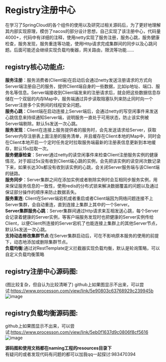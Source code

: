 Registry注册中心
====
在学习了SpringCloud的各个组件的使用以及研究过相关源码后，为了更好地理解其内部实现原理，模仿了nacos的部分设计思想，自己实现了该注册中心，代码量4000+，代码中有详细的注释，使用netty实现了服务注册，服务心跳，服务健康检查，服务发现，服务重连等功能，使用Http请求完成集群间的同步以及心跳问题。后面可能还会继续实现负载均衡器，网关路由，限流等功能......

registry核心功能点:
-------
**服务注册**：服务消费者(Client端)在启动后会通过netty发送注册请求的方式向Server端注册自己的服务，提供Client端自身的一些数据，比如ip地址、端口、服务名等信息。Server端接收到Client端发来的注册请求后，就会把这些数据信息存储在一个双层的内存Map中，服务端通过异步读取阻塞队列来防止同时向一个Server注册多个实例间的线程安全问题。<br>
**服务心跳**：Client端在启动连接上Server端后，会通过netty的写空闲事件来发送心跳信息来持续通知Server端，说明服务一直处于可用状态，防止该实例被Server端剔除。默认5s发送一次心跳。<br>
**服务发现**：Client在连接上服务提供者的服务时，会先发送请求给Server，获取Server内存注册表上面注册的服务清单，并且缓存在Client本地的Map中，同时会在Client本地开启一个定时任务定时拉取服务端最新的注册表信息更新到本地缓存，默认15s拉取一次。<br>
**服务健康检查**：Server通过netty的读空闲事件来检查Client注册服务实例的健康情况，对于超过5s没有收到Client端心跳的实例，会先把该实例的读空闲次数记录下来，如果长达30s都没有收到该实例的心跳，会关闭Server服务端与该Client端的链路。<br>
**服务同步**：Server集群之间在添加实例或者剔除实例时会互相同步服务实例，用来保证服务信息的一致性，使用redis的分布式锁来解决数据覆盖的问题以及通过保证部分操作的顺序来防止数据丢失。<br>
**服务重连**: Client在Server端宕机或者重启或者Client端因为网络问题连接不上Server集群，会自动重连，直到连接上集群上其中的一个Server。<br>
**Server集群服务心跳**：Server集群间通过http请求来互相发送心跳，每个Server会记录着健康的Server实例，等客户端服务发现时也把健康的Server实例传给Client，以便Client所连接的Server宕机了也能连接上集群上的其他Server节点，默认5s发送一次心跳。<br>
**支持动态修改集群节点**:在Server集群启动后，可在不影响原本服务的使用的前提下，动态地添加或删除集群节点。<br>
**负载均衡**:通过对RestTemplate定义拦截器实现负载均衡，默认是轮询策略，可以自定义负载均衡策略<br>

registry注册中心源码图:
------
(图比较复杂，但自认为比较清晰了)
github上如果图显示不出来，可以尝试:https://www.processon.com/view/link/5e90803c63768929c239945b  <br>
![image](https://github.com/lzj-github/registry/blob/master/naming/src/main/resources/Registry%E6%B3%A8%E5%86%8C%E4%B8%AD%E5%BF%83%E6%BA%90%E7%A0%81%E5%9B%BE.png)

registry负载均衡源码图:
------
github上如果图显示不出来，可以尝试:https://www.processon.com/view/link/5eb0f1637d9c0806f8cf5616  <br>
![image](https://github.com/lzj-github/registry/blob/master/naming/src/main/resources/Registry%E8%B4%9F%E8%BD%BD%E5%9D%87%E8%A1%A1%E6%BA%90%E7%A0%81%E5%9B%BE.png)

**源码图和使用文档都在naming工程的resources目录下**<br>
有疑问的或者发现代码有问题的都可以加我qq一起探讨:983470394

